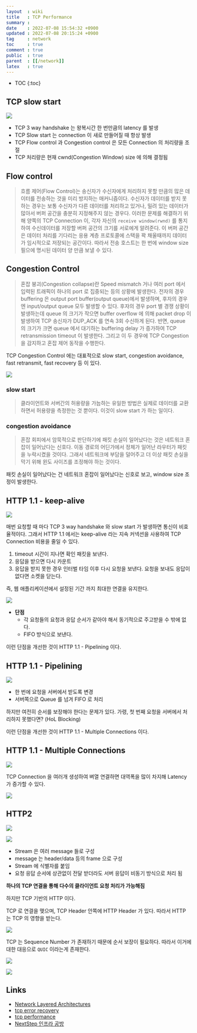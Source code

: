 ```yaml
---
layout  : wiki
title   : TCP Performance
summary : 
date    : 2022-07-08 15:54:32 +0900
updated : 2022-07-08 20:15:24 +0900
tag     : network
toc     : true
comment : true
public  : true
parent  : [[/network]]
latex   : true
---
```

* TOC
{:toc}

## TCP slow start

![](/resource/wiki/network-tcp-performance/congestion.png)

- TCP 3 way handshake 는 왕복시간 한 번만큼의 latency 를 발생
- TCP Slow start 는 connection 이 새로 만들어질 때 항상 발생
- TCP Flow control 과 Congestion control 은 모든 Connection 의 처리량을 조절
- TCP 처리량은 현재 cwnd(Congestion Window) size 에 의해 결정됨 

## Flow control

> 흐름 제어(Flow Control)는 송신자가 수신자에게 처리하지 못할 만큼의 많은 데이터를 전송하는 것을 미리 방지하는 매커니즘이다. 수신자가 데이터를 받지 못하는 경우는 보통 수신자가 다른 데이터를 처리하고 있거나, 밀려 있는 데이터가 많아서 버퍼 공간을 충분히 지정해주지 않는 경우다. 이러한 문제를 해결하기 위해 양쪽의 TCP Connection 이, 각자 자신의 `receive window(rwnd)` 를 통지하여 수신데이터를 저장할 버퍼 공간의 크기를 서로에게 알려준다. 이 버퍼 공간은 데이터 처리를 기다리는 응용 계층 프로토콜에 스택을 꽉 채울때까지 데이터가 임시적으로 저장되는 공간이다. 따라서 전송 호스트는 한 번에 window size 필으에 명시된 데이터 양 만큼 보낼 수 있다.

## Congestion Control

> 혼잡 붕괴(Congestion collapse)란 Speed mismatch 거나 여러 port 에서 입력된 트래픽이 하나의 port 로 집중되는 등의 상황에 발생한다. 전자의 경우 buffering 은 output port buffer(output queue)에서 발생하며, 후자의 경우엔 input/output queue 모두 발생할 수 있다. 후자의 경우 port 별 경쟁 상황이 발생하는데 queue 의 크기가 작으면 buffer overflow 에 의해 packet drop 이 발생하여 TCP 송신자가 DUP_ACK 를 연속 3회 수신하게 된다. 반면, queue 의 크기가 크면 queue 에서 대기하는 buffering delay 가 증가하여 TCP retransmission timeout 이 발생한다. 그리고 이 두 경우에 TCP Congestion 을 감지하고 혼잡 제어 동작을 수행한다.

TCP Congestion Control 에는 대표적으로 slow start, congestion avoidance, fast retransmit, fast recovery 등 이 있다.

![](/resource/wiki/network-tcp-performance/congestion2.png)

### slow start

> 클라이언트와 서버간의 허용량을 가늠하는 유일한 방법은 실제로 데이터를 교환하면서 허용량을 측정한는 것 뿐이다. 이것이 slow start 가 하는 일이다.

### congestion avoidance

> 혼잡 회피에서 암묵적으로 판단하기에 패킷 손실이 일어났다는 것은 네트워크 혼잡이 일어났다는 신호다. 이동 경로의 어딘가에서 정체가 일어난 라우터가 패킷을 누락시켰을 것이다. 그래서 네트워크에 부담을 덜어주고 더 이상 패킷 손실을 막기 위해 윈도 사이즈를 조정해야 하는 것이다.

패킷 손실이 일어났다는 건 네트워크 혼잡이 일어났다는 신호로 보고, window size 조정이 발생한다.

## HTTP 1.1 - keep-alive

![](/resource/wiki/network-tcp-performance/keepalive.png)

매번 요청할 때 마다 TCP 3 way handshake 와 slow start 가 발생하면 통신이 비효율적이다. 그래서 HTTP 1.1 에서는 keep-alive 라는 지속 커넥션을 사용하여 TCP Connection 비용을 줄일 수 있다.

1. timeout 시간이 지나면 확인 패킷을 보낸다.
2. 응답을 받으면 다시 카운트
3. 응답을 받지 못한 경우 인터벌 타임 이후 다시 요청을 보낸다. 요청을 보내도 응답이 없다면 소켓을 닫는다.

즉, 웹 애플리케이션에서 설정된 기간 까지 최대한 연결을 유지한다.

![](/resource/wiki/network-tcp-performance/keepalive2.png)

- __단점__
  - 각 요청들의 요청과 응답 순서가 같아야 해서 동기적으로 주고받을 수 밖에 없다.
  - FIFO 방식으로 보낸다.

이런 단점을 개선한 것이 HTTP 1.1 - Pipelining 이다.

## HTTP 1.1 - Pipelining

![](/resource/wiki/network-tcp-performance/pipelining.png)

- 한 번에 요청을 서버에서 받도록 변경
- 서버쪽으로 Queue 를 넘겨 FIFO 로 처리

하지만 여전히 순서를 보장해야 한다는 문제가 있다. 가령, 첫 번째 요청을 서버에서 처리하지 못했다면? (HoL Blocking)

이런 단점을 개선한 것이 HTTP 1.1 - Multiple Connections 이다.

## HTTP 1.1 - Multiple Connections

![](/resource/wiki/network-tcp-performance/multiconnections.png)

TCP Connection 을 여러개 생성하여 벼열 연결하면 대역폭을 많이 차지해 Latency 가 증가할 수 있다.

![](/resource/wiki/network-tcp-performance/multiconnections2.png)

## HTTP2

![](/resource/wiki/network-tcp-performance/http2.png)

![](/resource/wiki/network-tcp-performance/http2-1.png)

- Stream 은 여러 message 들로 구성
- message 는 header/data 등의 frame 으로 구성
- Stream 에 식별자를 붙임
- 요청 응답 순서에 상관없이 전달 받더라도 서버 응답이 비동기 방식으로 처리 됨

__하나의 TCP 연결을 통해 다수의 클라이언트 요청 처리가 가능해짐__

하지만 TCP 기반의 HTTP 이다.

TCP 로 연결을 맺으며, TCP Header 안쪽에 HTTP Header 가 있다. 따라서 HTTP 는 TCP 의 영향을 받는다.

![](/resource/wiki/network-tcp-performance/tcpseq.png)

TCP 는 Sequence Number 가 존재하기 때문에 순서 보장이 필요하다. 따라서 이거에 대한 대응으로 `QUIC` 이라는게 존재한다.

![](/resource/wiki/network-tcp-performance/http.png)

![](/resource/wiki/network-tcp-performance/quic.png)

## Links

- [Network Layered Architectures](https://baekjungho.github.io/wiki/network/network-layeredarchitectures/)
- [tcp error recovery](https://www.brainbackdoor.com/network/tcp-error-recovery)
- [tcp performance](https://www.brainbackdoor.com/network/tcp-performance)
- [NextStep 인프라 공방](https://edu.nextstep.camp/)